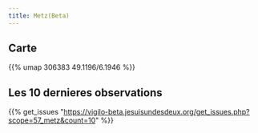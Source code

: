 ```yaml
---
title: Metz(Beta)
---
```



## Carte

{{% umap 306383 49.1196/6.1946 %}}

## Les 10 dernieres observations

{{% get_issues "https://vigilo-beta.jesuisundesdeux.org/get_issues.php?scope=57_metz&count=10" %}}
